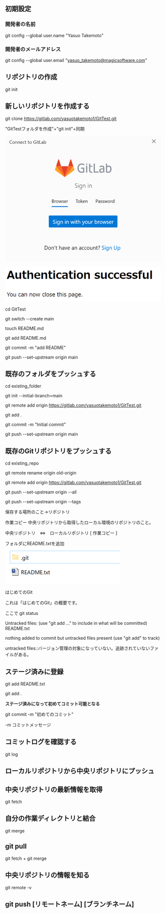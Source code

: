## 初期設定
### 開発者の名前
git config --global user.name "Yasuo Takemoto"
### 開発者のメールアドレス
git config --global user.email "yasuo_takemoto@magicsoftware.com"

## リポジトリの作成
git init


## 新しいリポジトリを作成する
git clone https://gitlab.com/yasuotakemoto1/GitTest.git

"GitTestフォルダを作成"+"git init"+同期


![](images/2023-07-25-15-06-00.png)

![](images/2023-07-25-15-06-53.png)

cd GitTest

git switch --create main

touch README.md

git add README.md

git commit -m "add README"

git push --set-upstream origin main

## 既存のフォルダをプッシュする

cd existing_folder

git init --initial-branch=main

git remote add origin https://gitlab.com/yasuotakemoto1/GitTest.git

git add .

git commit -m "Initial commit"

git push --set-upstream origin main

## 既存のGitリポジトリをプッシュする

cd existing_repo

git remote rename origin old-origin

git remote add origin https://gitlab.com/yasuotakemoto1/GitTest.git

git push --set-upstream origin --all

git push --set-upstream origin --tags






保存する場所のこと→リポジトリ

作業コピー
中央リポジトリから取得したローカル環境のリポジトリのこと。

中央リポジトリ　⇔　ローカルリポジトリ [ 作業コピー ]


フォルダにREADME.txtを追加
![](images/2023-07-25-15-34-34.png)

はじめてのGit

これは「はじめてのGit」の概要です。

ここで git status

Untracked files:
  (use "git add <file>..." to include in what will be committed)
        README.txt

nothing added to commit but untracked files present (use "git add" to track)


untracked files::バージョン管理の対象になっていない。追跡されていないファイルがある。

## ステージ済みに登録
git add README.txt

git add .

**ステージ済みになって初めてコミット可能となる**

git commit -m "初めてのコミット"

-m コミットメッセージ

## コミットログを確認する

git log

## ローカルリポジトリから中央リポジトリにプッシュ


## 中央リポジトリの最新情報を取得
git fetch

## 自分の作業ディレクトリと結合
git merge

## git pull
git fetch + git merge

## 中央リポジトリの情報を知る
git remote -v

## git push [リモートネーム] [ブランチネーム]


